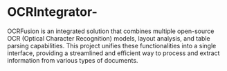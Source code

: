 # OCRIntegrator-
OCRFusion is an integrated solution that combines multiple open-source OCR (Optical Character Recognition) models, layout analysis, and table parsing capabilities. This project unifies these functionalities into a single interface, providing a streamlined and efficient way to process and extract information from various types of documents.
